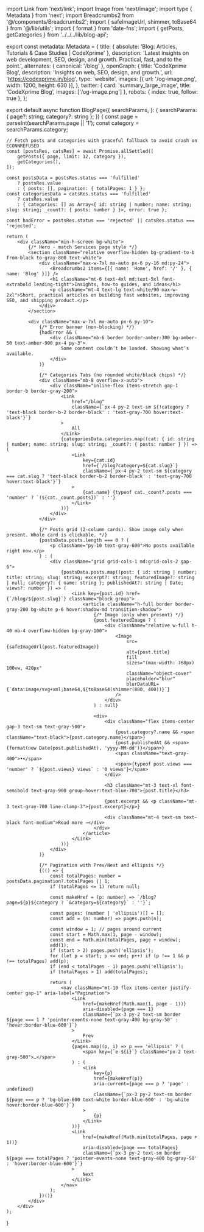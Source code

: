 import Link from 'next/link';
import Image from 'next/image';
import type { Metadata } from 'next';
import Breadcrumbs2 from '@/components/Breadcrumbs2';
import { safeImageUrl, shimmer, toBase64 } from '@/lib/utils';
import { format } from 'date-fns';
import { getPosts, getCategories } from '../../../lib/blog-api';

export const metadata: Metadata = {
    title: { absolute: 'Blog: Articles, Tutorials & Case Studies | CodeXprime' },
    description: 'Latest insights on web development, SEO, design, and growth. Practical, fast, and to the point.',
    alternates: { canonical: '/blog' },
    openGraph: {
        title: 'CodeXprime Blog',
        description: 'Insights on web, SEO, design, and growth.',
        url: 'https://codexprime.in/blog',
        type: 'website',
        images: [{ url: '/og-image.png', width: 1200, height: 630 }],
    },
    twitter: { card: 'summary_large_image', title: 'CodeXprime Blog', images: ['/og-image.png'] },
    robots: { index: true, follow: true },
};

export default async function BlogPage({
    searchParams,
}: {
    searchParams: { page?: string; category?: string };
}) {
    const page = parseInt(searchParams.page || '1');
    const category = searchParams.category;

    // Fetch posts and categories with graceful fallback to avoid crash on ECONNREFUSED
    const [postsRes, catsRes] = await Promise.allSettled([
        getPosts({ page, limit: 12, category }),
        getCategories(),
    ]);

    const postsData = postsRes.status === 'fulfilled'
        ? postsRes.value
        : { posts: [], pagination: { totalPages: 1 } };
    const categoriesData = catsRes.status === 'fulfilled'
        ? catsRes.value
        : { categories: [] as Array<{ id: string | number; name: string; slug: string; _count?: { posts: number } }>, error: true };

    const hadError = postsRes.status === 'rejected' || catsRes.status === 'rejected';

    return (
        <div className="min-h-screen bg-white">
            {/* Hero - match Services page style */}
            <section className="relative overflow-hidden bg-gradient-to-b from-black to-gray-800 text-white">
                <div className="max-w-7xl mx-auto px-6 py-16 md:py-24">
                    <Breadcrumbs2 items={[{ name: 'Home', href: '/' }, { name: 'Blog' }]} />
                    <h1 className="mt-6 text-4xl md:text-5xl font-extrabold leading-tight">Insights, how‑to guides, and ideas</h1>
                    <p className="mt-4 text-lg text-white/90 max-w-2xl">Short, practical articles on building fast websites, improving SEO, and shipping product.</p>
                </div>
            </section>

            <div className="max-w-7xl mx-auto px-6 py-10">
                {/* Error banner (non-blocking) */}
                {hadError && (
                    <div className="mb-6 border border-amber-300 bg-amber-50 text-amber-900 px-4 py-3">
                        Some content couldn’t be loaded. Showing what’s available.
                    </div>
                )}

                {/* Categories Tabs (no rounded white/black chips) */}
                <div className="mb-8 overflow-x-auto">
                    <div className="inline-flex items-stretch gap-1 border-b border-gray-200">
                        <Link
                            href="/blog"
                            className={`px-4 py-2 text-sm ${!category ? 'text-black border-b-2 border-black' : 'text-gray-700 hover:text-black'}`}
                        >
                            All
                        </Link>
                        {categoriesData.categories.map((cat: { id: string | number; name: string; slug: string; _count?: { posts: number } }) => (
                            <Link
                                key={cat.id}
                                href={`/blog?category=${cat.slug}`}
                                className={`px-4 py-2 text-sm ${category === cat.slug ? 'text-black border-b-2 border-black' : 'text-gray-700 hover:text-black'}`}
                            >
                                {cat.name} {typeof cat._count?.posts === 'number' ? `(${cat._count.posts})` : ''}
                            </Link>
                        ))}
                    </div>
                </div>

                {/* Posts grid (2-column cards). Show image only when present. Whole card is clickable. */}
                {postsData.posts.length === 0 ? (
                    <p className="py-10 text-gray-600">No posts available right now.</p>
                ) : (
                    <div className="grid grid-cols-1 md:grid-cols-2 gap-6">
                        {postsData.posts.map((post: { id: string | number; title: string; slug: string; excerpt?: string; featuredImage?: string | null; category?: { name: string }; publishedAt?: string | Date; views?: number }) => (
                            <Link key={post.id} href={`/blog/${post.slug}`} className="block group">
                                <article className="h-full border border-gray-200 bg-white p-6 hover:shadow-md transition-shadow">
                                    {/* Image (only when present) */}
                                    {post.featuredImage ? (
                                        <div className="relative w-full h-40 mb-4 overflow-hidden bg-gray-100">
                                            <Image
                                                src={safeImageUrl(post.featuredImage)}
                                                alt={post.title}
                                                fill
                                                sizes="(max-width: 768px) 100vw, 420px"
                                                className="object-cover"
                                                placeholder="blur"
                                                blurDataURL={`data:image/svg+xml;base64,${toBase64(shimmer(800, 400))}`}
                                            />
                                        </div>
                                    ) : null}

                                    <div>
                                        <div className="flex items-center gap-3 text-sm text-gray-500">
                                            {post.category?.name && <span className="text-black">{post.category.name}</span>}
                                            {post.publishedAt && <span>{format(new Date(post.publishedAt), 'yyyy-MM-dd')}</span>}
                                            <span className="text-gray-400">•</span>
                                            <span>{typeof post.views === 'number' ? `${post.views} views` : '0 views'}</span>
                                        </div>

                                        <h3 className="mt-3 text-xl font-semibold text-gray-900 group-hover:text-blue-700">{post.title}</h3>

                                        {post.excerpt && <p className="mt-3 text-gray-700 line-clamp-3">{post.excerpt}</p>}

                                        <div className="mt-4 text-sm text-black font-medium">Read more →</div>
                                    </div>
                                </article>
                            </Link>
                        ))}
                    </div>
                )}

                {/* Pagination with Prev/Next and ellipsis */}
                {(() => {
                    const totalPages: number = postsData.pagination?.totalPages || 1;
                    if (totalPages <= 1) return null;

                    const makeHref = (p: number) => `/blog?page=${p}${category ? `&category=${category}` : ''}`;

                    const pages: (number | 'ellipsis')[] = [];
                    const add = (n: number) => pages.push(n);

                    const window = 1; // pages around current
                    const start = Math.max(1, page - window);
                    const end = Math.min(totalPages, page + window);
                    add(1);
                    if (start > 2) pages.push('ellipsis');
                    for (let p = start; p <= end; p++) if (p !== 1 && p !== totalPages) add(p);
                    if (end < totalPages - 1) pages.push('ellipsis');
                    if (totalPages > 1) add(totalPages);

                    return (
                        <nav className="mt-10 flex items-center justify-center gap-1" aria-label="Pagination">
                            <Link
                                href={makeHref(Math.max(1, page - 1))}
                                aria-disabled={page === 1}
                                className={`px-3 py-2 text-sm border ${page === 1 ? 'pointer-events-none text-gray-400 bg-gray-50' : 'hover:border-blue-600'}`}
                            >
                                Prev
                            </Link>
                            {pages.map((p, i) => p === 'ellipsis' ? (
                                <span key={`e-${i}`} className="px-2 text-gray-500">…</span>
                            ) : (
                                <Link
                                    key={p}
                                    href={makeHref(p)}
                                    aria-current={page === p ? 'page' : undefined}
                                    className={`px-3 py-2 text-sm border ${page === p ? 'bg-blue-600 text-white border-blue-600' : 'bg-white hover:border-blue-600'}`}
                                >
                                    {p}
                                </Link>
                            ))}
                            <Link
                                href={makeHref(Math.min(totalPages, page + 1))}
                                aria-disabled={page === totalPages}
                                className={`px-3 py-2 text-sm border ${page === totalPages ? 'pointer-events-none text-gray-400 bg-gray-50' : 'hover:border-blue-600'}`}
                            >
                                Next
                            </Link>
                        </nav>
                    );
                })()}
            </div>
        </div>
    );
}